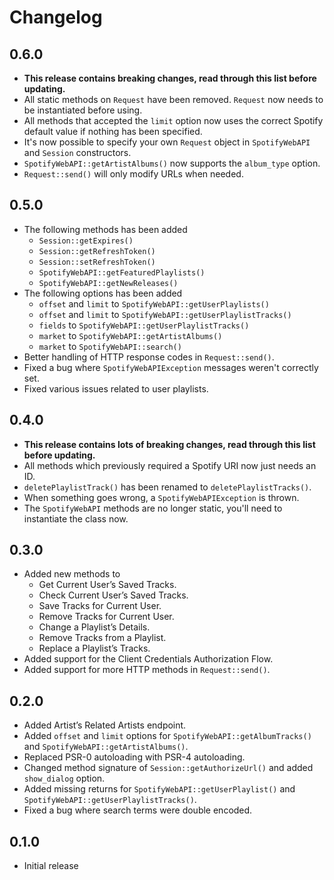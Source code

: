 # Changelog
## 0.6.0
* **This release contains breaking changes, read through this list before updating.**
* All static methods on `Request` have been removed. `Request` now needs to be instantiated before using.
* All methods that accepted the `limit` option now uses the correct Spotify default value if nothing has been specified.
* It's now possible to specify your own `Request` object in `SpotifyWebAPI` and `Session` constructors.
* `SpotifyWebAPI::getArtistAlbums()` now supports the `album_type` option.
* `Request::send()` will only modify URLs when needed.

## 0.5.0
* The following methods has been added
    * `Session::getExpires()`
    * `Session::getRefreshToken()`
    * `Session::setRefreshToken()`
    * `SpotifyWebAPI::getFeaturedPlaylists()`
    * `SpotifyWebAPI::getNewReleases()`
* The following options has been added
    * `offset` and `limit` to `SpotifyWebAPI::getUserPlaylists()`
    * `offset` and `limit` to `SpotifyWebAPI::getUserPlaylistTracks()`
    * `fields` to `SpotifyWebAPI::getUserPlaylistTracks()`
    * `market` to `SpotifyWebAPI::getArtistAlbums()`
    * `market` to `SpotifyWebAPI::search()`
* Better handling of HTTP response codes in `Request::send()`.
* Fixed a bug where `SpotifyWebAPIException` messages weren't correctly set.
* Fixed various issues related to user playlists.

## 0.4.0
* **This release contains lots of breaking changes, read through this list before updating.**
* All methods which previously required a Spotify URI now just needs an ID.
* `deletePlaylistTrack()` has been renamed to `deletePlaylistTracks()`.
* When something goes wrong, a `SpotifyWebAPIException` is thrown.
* The `SpotifyWebAPI` methods are no longer static, you'll need to instantiate the class now.

## 0.3.0
* Added new methods to
    * Get Current User’s Saved Tracks.
    * Check Current User’s Saved Tracks.
    * Save Tracks for Current User.
    * Remove Tracks for Current User.
    * Change a Playlist’s Details.
    * Remove Tracks from a Playlist.
    * Replace a Playlist’s Tracks.
* Added support for the Client Credentials Authorization Flow.
* Added support for more HTTP methods in `Request::send()`.

## 0.2.0
* Added Artist’s Related Artists endpoint.
* Added `offset` and `limit` options for `SpotifyWebAPI::getAlbumTracks()` and `SpotifyWebAPI::getArtistAlbums()`.
* Replaced PSR-0 autoloading with PSR-4 autoloading.
* Changed method signature of `Session::getAuthorizeUrl()` and added `show_dialog` option.
* Added missing returns for `SpotifyWebAPI::getUserPlaylist()` and `SpotifyWebAPI::getUserPlaylistTracks()`.
* Fixed a bug where search terms were double encoded.

## 0.1.0
* Initial release
